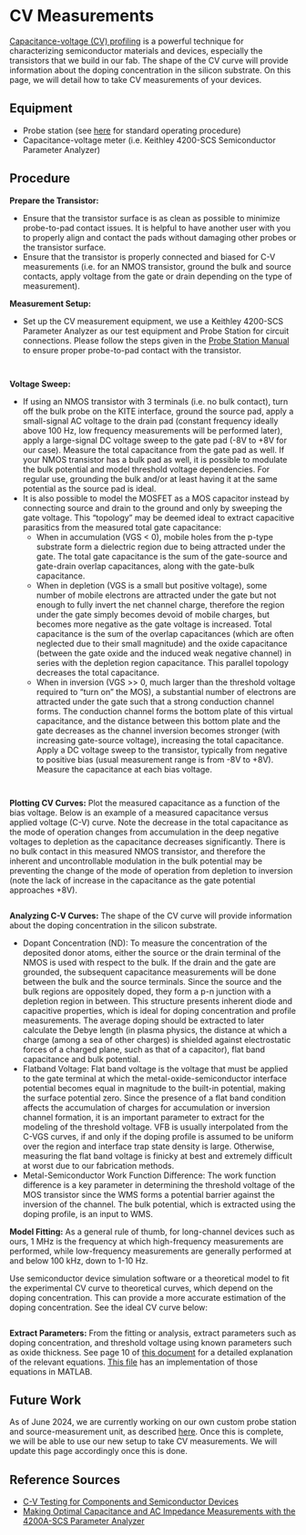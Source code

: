 # CV Measurements

[Capacitance-voltage (CV) profiling](https://en.wikipedia.org/wiki/Capacitance%E2%80%93voltage\_profiling) is a powerful technique for characterizing semiconductor materials and devices, especially the transistors that we build in our fab. The shape of the CV curve will provide information about the doping concentration in the silicon substrate. On this page, we will detail how to take CV measurements of your devices.

## Equipment

* Probe station (see [here](https://hacker-fab.gitbook.io/hacker-fab-space/standard-operating-procedures/probe-station-sop) for standard operating procedure)
* Capacitance-voltage meter (i.e. Keithley 4200-SCS Semiconductor Parameter Analyzer)

## Procedure

**Prepare the Transistor:**

* Ensure that the transistor surface is as clean as possible to minimize probe-to-pad contact issues. It is helpful to have another user with you to properly align and contact the pads without damaging other probes or the transistor surface.
* Ensure that the transistor is properly connected and biased for C-V measurements (i.e. for an NMOS transistor, ground the bulk and source contacts, apply voltage from the gate or drain depending on the type of measurement).

**Measurement Setup:**

* Set up the CV measurement equipment, we use a Keithley 4200-SCS Parameter Analyzer as our test equipment and Probe Station for circuit connections. Please follow the steps given in the [Probe Station Manual](https://hacker-fab.gitbook.io/hacker-fab-space/standard-operating-procedures/probe-station-sop) to ensure proper probe-to-pad contact with the transistor.

<figure><img src="https://lh7-us.googleusercontent.com/docsz/AD_4nXeLnrjKgvwRcaiOd2ZYDf1bickrkS2UdN0-5ngOWsmr4AQ4onbxWc4vLd3A51aKI9hmMOb6ghW_50I6S7IclWgY-Dka3USGk_MerbW_Vypalr90ul65euzqKRWkCyFlLhpenJH1Vt5GaTUpI1hrVGLiC2W5?key=rqwKbhBnfjOinMLlc9410w" alt=""><figcaption></figcaption></figure>

<figure><img src="https://lh7-us.googleusercontent.com/docsz/AD_4nXfqQah5PeQl_hsUHfTk14kSPqHJi_5z7mSSuCmbswTfPtWkw5tN0WMchGlR6c6lR9zfPcqJrFA8f94vU80QjzBysXPOWzSe2P_dvuBP9yIjzzdCH4AxX497ZGr7BA0IcWlQv9KldKPAjxieLhx7xu-jmewB?key=rqwKbhBnfjOinMLlc9410w" alt=""><figcaption></figcaption></figure>

**Voltage Sweep:**

* If using an NMOS transistor with 3 terminals (i.e. no bulk contact), turn off the bulk probe on the KITE interface, ground the source pad, apply a small-signal AC voltage to the drain pad (constant frequency ideally above 100 Hz, low frequency measurements will be performed later), apply a large-signal DC voltage sweep to the gate pad (-8V to +8V for our case). Measure the total capacitance from the gate pad as well. If your NMOS transistor has a bulk pad as well, it is possible to modulate the bulk potential and model threshold voltage dependencies. For regular use, grounding the bulk and/or at least having it at the same potential as the source pad is ideal.
* It is also possible to model the MOSFET as a MOS capacitor instead by connecting source and drain to the ground and only by sweeping the gate voltage. This “topology” may be deemed ideal to extract capacitive parasitics from the measured total gate capacitance:
  * When in accumulation (VGS < 0), mobile holes from the p-type substrate form a dielectric region due to being attracted under the gate. The total gate capacitance is the sum of the gate-source and gate-drain overlap capacitances, along with the gate-bulk capacitance.
  * When in depletion (VGS is a small but positive voltage), some number of mobile electrons are attracted under the gate but not enough to fully invert the net channel charge, therefore the region under the gate simply becomes devoid of mobile charges, but becomes more negative as the gate voltage is increased. Total capacitance is the sum of the overlap capacitances (which are often neglected due to their small magnitude) and the oxide capacitance (between the gate oxide and the induced weak negative channel) in series with the depletion region capacitance. This parallel topology decreases the total capacitance.
  * When in inversion (VGS >> 0, much larger than the threshold voltage required to “turn on” the MOS), a substantial number of electrons are attracted under the gate such that a strong conduction channel forms. The conduction channel forms the bottom plate of this virtual capacitance, and the distance between this bottom plate and the gate decreases as the channel inversion becomes stronger (with increasing gate-source voltage), increasing the total capacitance. Apply a DC voltage sweep to the transistor, typically from negative to positive bias (usual measurement range is from -8V to +8V). Measure the capacitance at each bias voltage.

<figure><img src="https://lh7-us.googleusercontent.com/docsz/AD_4nXdN3KX7kgv4q3QoyrTT2-nC_odkvriBKX4XPsYKfk1Nm3WLgufuSDam1lL76UKzekrXORhf9YjULWoqwp-L3eWm7coakp-8MX2JdyvYklwIuxmCrXI8Mo9hk8ZMHh2A2FQyiR14e08rPf4g0ZXalX5tUJ8?key=rqwKbhBnfjOinMLlc9410w" alt=""><figcaption></figcaption></figure>

<figure><img src="https://lh7-us.googleusercontent.com/docsz/AD_4nXcqW4FuzDNTWkHgrRAKQB0_3EIzbMxfJjcBulgfgqE8ahViZhXdtCEbmR1iSP1NIfs5yCfzN7EDoIJ3tL8eKAQMxiws1LC4RFJaA4E9XlIkkHWPeW5v7mFXENBrk7U11XEHjTPNgOJOku2hONMeLbVoT34?key=rqwKbhBnfjOinMLlc9410w" alt=""><figcaption></figcaption></figure>

**Plotting CV Curves:** Plot the measured capacitance as a function of the bias voltage. Below is an example of a measured capacitance versus applied voltage (C-V) curve. Note the decrease in the total capacitance as the mode of operation changes from accumulation in the deep negative voltages to depletion as the capacitance decreases significantly. There is no bulk contact in this measured NMOS transistor, and therefore the inherent and uncontrollable modulation in the bulk potential may be preventing the change of the mode of operation from depletion to inversion (note the lack of increase in the capacitance as the gate potential approaches +8V).

<figure><img src="https://lh7-us.googleusercontent.com/docsz/AD_4nXf6KeLTFsk7iih49XCzv37y8B0o410cjLP_FmXPXgJJQNCWQ6PpjJD5jPs7x0gmKt88P--3wOzdSdDGkS3fJiclC_K9NOZBFDUMK9sSQM_03IDBbPl-efVedMPFZl6254r-Zgynzx1utwgkPWQ7KSPeUMWM?key=rqwKbhBnfjOinMLlc9410w" alt=""><figcaption></figcaption></figure>

**Analyzing C-V Curves:** The shape of the CV curve will provide information about the doping concentration in the silicon substrate.

* Dopant Concentration (ND): To measure the concentration of the deposited donor atoms, either the source or the drain terminal of the NMOS is used with respect to the bulk. If the drain and the gate are grounded, the subsequent capacitance measurements will be done between the bulk and the source terminals. Since the source and the bulk regions are oppositely doped, they form a p-n junction with a depletion region in between. This structure presents inherent diode and capacitive properties, which is ideal for doping concentration and profile measurements. The average doping should be extracted to later calculate the Debye length (in plasma physics, the distance at which a charge (among a sea of other charges) is shielded against electrostatic forces of a charged plane, such as that of a capacitor), flat band capacitance and bulk potential.
* Flatband Voltage: Flat band voltage is the voltage that must be applied to the gate terminal at which the metal-oxide-semiconductor interface potential becomes equal in magnitude to the built-in potential, making the surface potential zero. Since the presence of a flat band condition affects the accumulation of charges for accumulation or inversion channel formation, it is an important parameter to extract for the modeling of the threshold voltage. VFB is usually interpolated from the C-VGS curves, if and only if the doping profile is assumed to be uniform over the region and interface trap state density is large. Otherwise, measuring the flat band voltage is finicky at best and extremely difficult at worst due to our fabrication methods.
* Metal-Semiconductor Work Function Difference: The work function difference is a key parameter in determining the threshold voltage of the MOS transistor since the WMS forms a potential barrier against the inversion of the channel. The bulk potential, which is extracted using the doping profile, is an input to WMS.

**Model Fitting:** As a general rule of thumb, for long-channel devices such as ours, 1 MHz is the frequency at which high-frequency measurements are performed, while low-frequency measurements are generally performed at and below 100 kHz, down to 1-10 Hz.

Use semiconductor device simulation software or a theoretical model to fit the experimental CV curve to theoretical curves, which depend on the doping concentration. This can provide a more accurate estimation of the doping concentration. See the ideal CV curve below:

<figure><img src="https://lh7-us.googleusercontent.com/docsz/AD_4nXfhkwU7b4GohQ1y_R1YmHBEiS_9u-516byvlQpY89msd3KzQtMkt77F8jGZMenGfKEGZZSrLZ2RcUG2XelTwLgozfvhMrJqpNFiyclDuX8N8XHoNjfurVAUHtsjHUD-FzorjHvECQKN3C09gOuezqHfzlfP?key=rqwKbhBnfjOinMLlc9410w" alt=""><figcaption></figcaption></figure>

**Extract Parameters:** From the fitting or analysis, extract parameters such as doping concentration, and threshold voltage using known parameters such as oxide thickness. See page 10 of [this document](https://download.tek.com/document/4200%20CV%20ApplicationsGuide.pdf) for a detailed explanation of the relevant equations. [This file](https://drive.google.com/file/d/1TuPRLBXm4QXOR7Z9HQoaeVCm9O479WsW/view) has an implementation of those equations in MATLAB.

## Future Work

As of June 2024, we are currently working on our own custom probe station and source-measurement unit, as described [here](https://hacker-fab.gitbook.io/hacker-fab-space/\~/changes/vU3tiwdKZG4Nizoz15Q1/standard-operating-procedures/probe-station-sop-v2). Once this is complete, we will be able to use our new setup to take CV measurements. We will update this page accordingly once this is done.

## Reference Sources

* [C-V Testing for Components and Semiconductor Devices](https://download.tek.com/document/4200%20CV%20ApplicationsGuide.pdf)
* [Making Optimal Capacitance and AC Impedance Measurements with the 4200A-SCS Parameter Analyzer](https://download.tek.com/document/1KW-61528-1\_Making\_Optimal\_Capacitance\_and\_AC\_Impedance\_Measurements\_4200A-SCS\_040220.pdf)
